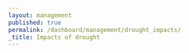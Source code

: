 ```yaml
---
layout: management
published: true
permalink: /dashboard/management/drought_impacts/
_title: Impacts of drought
---
```




